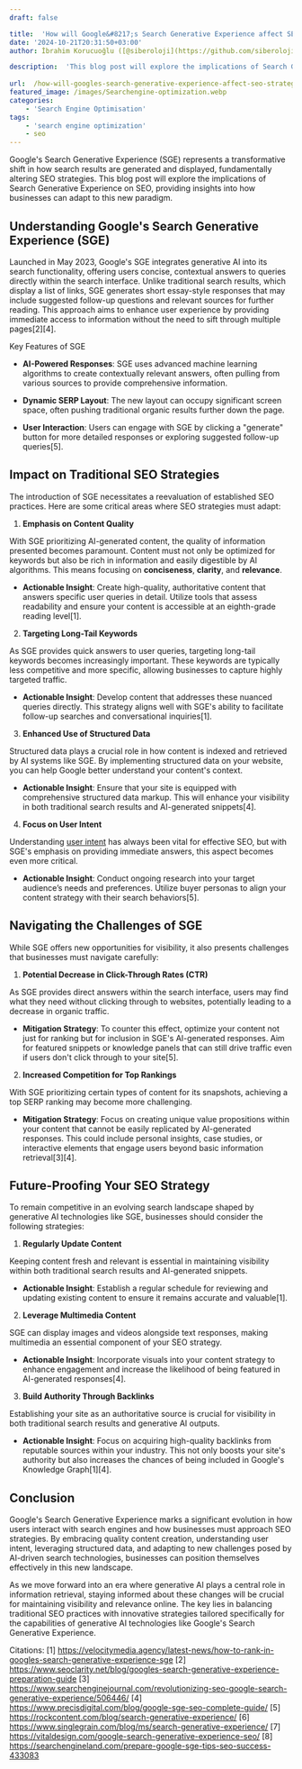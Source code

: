 ```yaml
---
draft: false

title:  'How will Google&#8217;s Search Generative Experience affect SEO strategies?'
date: '2024-10-21T20:31:50+03:00'
author: İbrahim Korucuoğlu ([@siberoloji](https://github.com/siberoloji))

description:  'This blog post will explore the implications of Search Generative Experience on SEO, providing insights into how businesses can adapt to this new paradigm.' 
 
url:  /how-will-googles-search-generative-experience-affect-seo-strategies/
featured_image: /images/Searchengine-optimization.webp
categories:
    - 'Search Engine Optimisation'
tags:
    - 'search engine optimization'
    - seo
---
```



Google's Search Generative Experience (SGE) represents a transformative shift in how search results are generated and displayed, fundamentally altering SEO strategies. This blog post will explore the implications of Search Generative Experience on SEO, providing insights into how businesses can adapt to this new paradigm.



## Understanding Google's Search Generative Experience (SGE)



Launched in May 2023, Google's SGE integrates generative AI into its search functionality, offering users concise, contextual answers to queries directly within the search interface. Unlike traditional search results, which display a list of links, SGE generates short essay-style responses that may include suggested follow-up questions and relevant sources for further reading. This approach aims to enhance user experience by providing immediate access to information without the need to sift through multiple pages[2][4].



Key Features of SGE


* **AI-Powered Responses**: SGE uses advanced machine learning algorithms to create contextually relevant answers, often pulling from various sources to provide comprehensive information.

* **Dynamic SERP Layout**: The new layout can occupy significant screen space, often pushing traditional organic results further down the page.

* **User Interaction**: Users can engage with SGE by clicking a "generate" button for more detailed responses or exploring suggested follow-up queries[5].




## Impact on Traditional SEO Strategies



The introduction of SGE necessitates a reevaluation of established SEO practices. Here are some critical areas where SEO strategies must adapt:



1. **Emphasis on Content Quality**



With SGE prioritizing AI-generated content, the quality of information presented becomes paramount. Content must not only be optimized for keywords but also be rich in information and easily digestible by AI algorithms. This means focusing on **conciseness**, **clarity**, and **relevance**.


* **Actionable Insight**: Create high-quality, authoritative content that answers specific user queries in detail. Utilize tools that assess readability and ensure your content is accessible at an eighth-grade reading level[1].




2. **Targeting Long-Tail Keywords**



As SGE provides quick answers to user queries, targeting long-tail keywords becomes increasingly important. These keywords are typically less competitive and more specific, allowing businesses to capture highly targeted traffic.


* **Actionable Insight**: Develop content that addresses these nuanced queries directly. This strategy aligns well with SGE's ability to facilitate follow-up searches and conversational inquiries[1].




3. **Enhanced Use of Structured Data**



Structured data plays a crucial role in how content is indexed and retrieved by AI systems like SGE. By implementing structured data on your website, you can help Google better understand your content's context.


* **Actionable Insight**: Ensure that your site is equipped with comprehensive structured data markup. This will enhance your visibility in both traditional search results and AI-generated snippets[4].




4. **Focus on User Intent**



Understanding <a href="https://www.siberoloji.com/chapter-7-creating-high-quality-content/" target="_blank" rel="noopener" title="">user intent</a> has always been vital for effective SEO, but with SGE's emphasis on providing immediate answers, this aspect becomes even more critical.


* **Actionable Insight**: Conduct ongoing research into your target audience’s needs and preferences. Utilize buyer personas to align your content strategy with their search behaviors[5].




## Navigating the Challenges of SGE



While SGE offers new opportunities for visibility, it also presents challenges that businesses must navigate carefully:



1. **Potential Decrease in Click-Through Rates (CTR)**



As SGE provides direct answers within the search interface, users may find what they need without clicking through to websites, potentially leading to a decrease in organic traffic.


* **Mitigation Strategy**: To counter this effect, optimize your content not just for ranking but for inclusion in SGE's AI-generated responses. Aim for featured snippets or knowledge panels that can still drive traffic even if users don't click through to your site[5].




2. **Increased Competition for Top Rankings**



With SGE prioritizing certain types of content for its snapshots, achieving a top SERP ranking may become more challenging.


* **Mitigation Strategy**: Focus on creating unique value propositions within your content that cannot be easily replicated by AI-generated responses. This could include personal insights, case studies, or interactive elements that engage users beyond basic information retrieval[3][4].




## Future-Proofing Your SEO Strategy



To remain competitive in an evolving search landscape shaped by generative AI technologies like SGE, businesses should consider the following strategies:



1. **Regularly Update Content**



Keeping content fresh and relevant is essential in maintaining visibility within both traditional search results and AI-generated snippets.


* **Actionable Insight**: Establish a regular schedule for reviewing and updating existing content to ensure it remains accurate and valuable[1].




2. **Leverage Multimedia Content**



SGE can display images and videos alongside text responses, making multimedia an essential component of your SEO strategy.


* **Actionable Insight**: Incorporate visuals into your content strategy to enhance engagement and increase the likelihood of being featured in AI-generated responses[4].




3. **Build Authority Through Backlinks**



Establishing your site as an authoritative source is crucial for visibility in both traditional search results and generative AI outputs.


* **Actionable Insight**: Focus on acquiring high-quality backlinks from reputable sources within your industry. This not only boosts your site's authority but also increases the chances of being included in Google's Knowledge Graph[1][4].




## Conclusion



Google's Search Generative Experience marks a significant evolution in how users interact with search engines and how businesses must approach SEO strategies. By embracing quality content creation, understanding user intent, leveraging structured data, and adapting to new challenges posed by AI-driven search technologies, businesses can position themselves effectively in this new landscape.



As we move forward into an era where generative AI plays a central role in information retrieval, staying informed about these changes will be crucial for maintaining visibility and relevance online. The key lies in balancing traditional SEO practices with innovative strategies tailored specifically for the capabilities of generative AI technologies like Google's Search Generative Experience.



Citations: [1] <a href="https://velocitymedia.agency/latest-news/how-to-rank-in-googles-search-generative-experience-sge" target="_blank" rel="noopener" title="">https://velocitymedia.agency/latest-news/how-to-rank-in-googles-search-generative-experience-sge</a> [2] https://www.seoclarity.net/blog/googles-search-generative-experience-preparation-guide [3] https://www.searchenginejournal.com/revolutionizing-seo-google-search-generative-experience/506446/ [4] https://www.precisdigital.com/blog/google-sge-seo-complete-guide/ [5] https://rockcontent.com/blog/search-generative-experience/ [6] https://www.singlegrain.com/blog/ms/search-generative-experience/ [7] https://vitaldesign.com/google-search-generative-experience-seo/ [8] https://searchengineland.com/prepare-google-sge-tips-seo-success-433083
